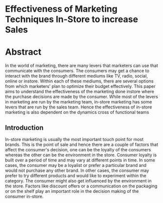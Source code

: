 # Effectiveness of Marketing Techniques In-Store to increase Sales

# Abstract
In the world of marketing, there are many levers that marketers can use that communicate with the consumers. The consumers may get a chance to interact with the brand through different mediums like TV, radio, social, online or instore. Within each of these mediums, there are several options from which marketers' plan to optimize their budget effectively. This paper aims to understand the effectiveness of the marketing done instore where the purchase decisions are made by the consumer. While most of the levers in marketing are run by the marketing team, in-store marketing has some levers that are run by the sales team. Hence the effectiveness of in-store marketing is also dependent on the dynamics cross of functional teams

## Introduction
In-store marketing is usually the most important touch point for most brands. This is the point of sale and hence there are a couple of factors that affect the consumer's decision, one can be the loyalty of the consumers whereas the other can be the environment in the store. Consumer loyalty is built over a period of time and may vary at different points in time. In some cases, the consumer may be a loyalist or prefer a particular brand and would not purchase any other brand. In other cases, the consumer may prefer to try different products and would like to experiment within the category. The consumer might also get influenced by the environment in the store. Factors like discount offers or a communication on the packaging or on the shelf play an important role in the decision making of the consumer in-store.
